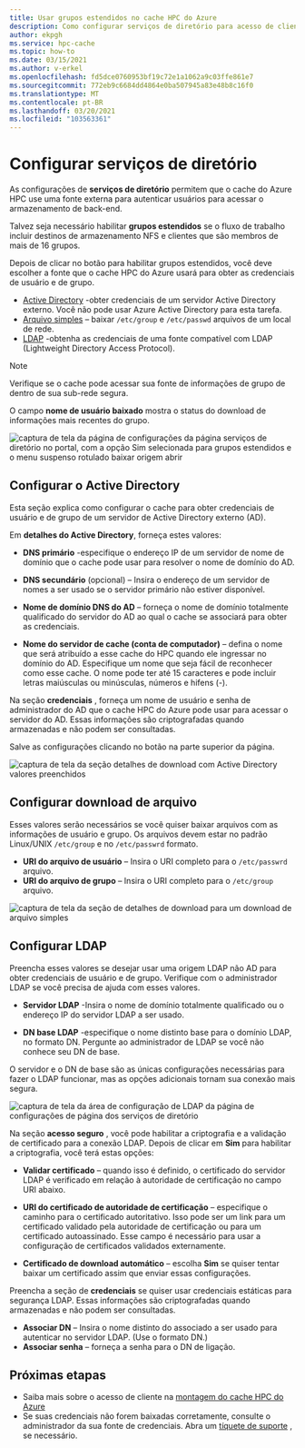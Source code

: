 ```yaml
---
title: Usar grupos estendidos no cache HPC do Azure
description: Como configurar serviços de diretório para acesso de cliente a destinos de armazenamento no cache HPC do Azure
author: ekpgh
ms.service: hpc-cache
ms.topic: how-to
ms.date: 03/15/2021
ms.author: v-erkel
ms.openlocfilehash: fd5dce0760953bf19c72e1a1062a9c03ffe861e7
ms.sourcegitcommit: 772eb9c6684dd4864e0ba507945a83e48b8c16f0
ms.translationtype: MT
ms.contentlocale: pt-BR
ms.lasthandoff: 03/20/2021
ms.locfileid: "103563361"
---
```

# <a name="configure-directory-services"></a>Configurar serviços de diretório

As configurações de **serviços de diretório** permitem que o cache do Azure HPC use uma fonte externa para autenticar usuários para acessar o armazenamento de back-end.

Talvez seja necessário habilitar **grupos estendidos** se o fluxo de trabalho incluir destinos de armazenamento NFS e clientes que são membros de mais de 16 grupos.

Depois de clicar no botão para habilitar grupos estendidos, você deve escolher a fonte que o cache HPC do Azure usará para obter as credenciais de usuário e de grupo.

* [Active Directory](#configure-active-directory) -obter credenciais de um servidor Active Directory externo. Você não pode usar Azure Active Directory para esta tarefa.
* [Arquivo simples](#configure-file-download) – baixar `/etc/group` e `/etc/passwd` arquivos de um local de rede.
* [LDAP](#configure-ldap) -obtenha as credenciais de uma fonte compatível com LDAP (Lightweight Directory Access Protocol).

> [!NOTE]
> Verifique se o cache pode acessar sua fonte de informações de grupo de dentro de sua sub-rede segura.<!-- + details/examples -->

O campo **nome de usuário baixado** mostra o status do download de informações mais recentes do grupo.

![captura de tela da página de configurações da página serviços de diretório no portal, com a opção Sim selecionada para grupos estendidos e o menu suspenso rotulado baixar origem abrir](media/directory-services-select-group-source.png)

## <a name="configure-active-directory"></a>Configurar o Active Directory

Esta seção explica como configurar o cache para obter credenciais de usuário e de grupo de um servidor de Active Directory externo (AD).

Em **detalhes do Active Directory**, forneça estes valores:

* **DNS primário** -especifique o endereço IP de um servidor de nome de domínio que o cache pode usar para resolver o nome de domínio do AD.

* **DNS secundário** (opcional) – Insira o endereço de um servidor de nomes a ser usado se o servidor primário não estiver disponível.

* **Nome de domínio DNS do AD** – forneça o nome de domínio totalmente qualificado do servidor do AD ao qual o cache se associará para obter as credenciais.

* **Nome do servidor de cache (conta de computador)** – defina o nome que será atribuído a esse cache do HPC quando ele ingressar no domínio do AD. Especifique um nome que seja fácil de reconhecer como esse cache. O nome pode ter até 15 caracteres e pode incluir letras maiúsculas ou minúsculas, números e hifens (-).

Na seção **credenciais** , forneça um nome de usuário e senha de administrador do AD que o cache HPC do Azure pode usar para acessar o servidor do AD. Essas informações são criptografadas quando armazenadas e não podem ser consultadas.

Salve as configurações clicando no botão na parte superior da página.

![captura de tela da seção detalhes de download com Active Directory valores preenchidos](media/group-download-details-ad.png)

## <a name="configure-file-download"></a>Configurar download de arquivo

Esses valores serão necessários se você quiser baixar arquivos com as informações de usuário e grupo. Os arquivos devem estar no padrão Linux/UNIX `/etc/group` e no `/etc/passwrd` formato.

* **URI do arquivo de usuário** – Insira o URI completo para o `/etc/passwrd` arquivo.
* **URI do arquivo de grupo** – Insira o URI completo para o `/etc/group` arquivo.

![captura de tela da seção de detalhes de download para um download de arquivo simples](media/group-download-details-file.png)

## <a name="configure-ldap"></a>Configurar LDAP

Preencha esses valores se desejar usar uma origem LDAP não AD para obter credenciais de usuário e de grupo. Verifique com o administrador LDAP se você precisa de ajuda com esses valores.

* **Servidor LDAP** -Insira o nome de domínio totalmente qualificado ou o endereço IP do servidor LDAP a ser usado. <!-- only one, not up to 3 -->

* **DN base LDAP** -especifique o nome distinto base para o domínio LDAP, no formato DN. Pergunte ao administrador de LDAP se você não conhece seu DN de base.

O servidor e o DN de base são as únicas configurações necessárias para fazer o LDAP funcionar, mas as opções adicionais tornam sua conexão mais segura.

![captura de tela da área de configuração de LDAP da página de configurações de página dos serviços de diretório](media/group-download-details-ldap.png)

Na seção **acesso seguro** , você pode habilitar a criptografia e a validação de certificado para a conexão LDAP. Depois de clicar em **Sim** para habilitar a criptografia, você terá estas opções:

* **Validar certificado** – quando isso é definido, o certificado do servidor LDAP é verificado em relação à autoridade de certificação no campo URI abaixo.

* **URI do certificado de autoridade de certificação** – especifique o caminho para o certificado autoritativo. Isso pode ser um link para um certificado validado pela autoridade de certificação ou para um certificado autoassinado. Esse campo é necessário para usar a configuração de certificados validados externamente.

* **Certificado de download automático** – escolha **Sim** se quiser tentar baixar um certificado assim que enviar essas configurações.

Preencha a seção de **credenciais** se quiser usar credenciais estáticas para segurança LDAP. Essas informações são criptografadas quando armazenadas e não podem ser consultadas.

* **Associar DN** – Insira o nome distinto do associado a ser usado para autenticar no servidor LDAP. (Use o formato DN.)
* **Associar senha** – forneça a senha para o DN de ligação.

## <a name="next-steps"></a>Próximas etapas

* Saiba mais sobre o acesso de cliente na [montagem do cache HPC do Azure](hpc-cache-mount.md)
* Se suas credenciais não forem baixadas corretamente, consulte o administrador da sua fonte de credenciais. Abra um [tíquete de suporte](hpc-cache-support-ticket.md) , se necessário.
